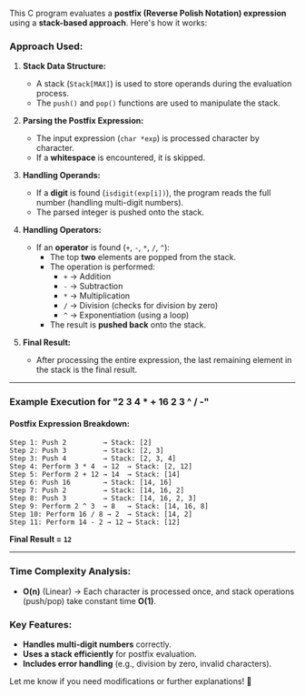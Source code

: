 This C program evaluates a **postfix (Reverse Polish Notation) expression** using a **stack-based approach**. Here's how it works:

### **Approach Used:**
1. **Stack Data Structure:**  
   - A stack (`Stack[MAX]`) is used to store operands during the evaluation process.
   - The `push()` and `pop()` functions are used to manipulate the stack.

2. **Parsing the Postfix Expression:**
   - The input expression (`char *exp`) is processed character by character.
   - If a **whitespace** is encountered, it is skipped.

3. **Handling Operands:**
   - If a **digit** is found (`isdigit(exp[i])`), the program reads the full number (handling multi-digit numbers).
   - The parsed integer is pushed onto the stack.

4. **Handling Operators:**
   - If an **operator** is found (`+`, `-`, `*`, `/`, `^`):
     - The top **two** elements are popped from the stack.
     - The operation is performed:  
       - `+` → Addition  
       - `-` → Subtraction  
       - `*` → Multiplication  
       - `/` → Division (checks for division by zero)
       - `^` → Exponentiation (using a loop)
     - The result is **pushed back** onto the stack.

5. **Final Result:**
   - After processing the entire expression, the last remaining element in the stack is the final result.

---

### **Example Execution for "2 3 4 * + 16 2 3 ^ / -"**
#### **Postfix Expression Breakdown:**
```
Step 1: Push 2         → Stack: [2]
Step 2: Push 3         → Stack: [2, 3]
Step 3: Push 4         → Stack: [2, 3, 4]
Step 4: Perform 3 * 4  → 12  → Stack: [2, 12]
Step 5: Perform 2 + 12 → 14  → Stack: [14]
Step 6: Push 16        → Stack: [14, 16]
Step 7: Push 2         → Stack: [14, 16, 2]
Step 8: Push 3         → Stack: [14, 16, 2, 3]
Step 9: Perform 2 ^ 3  → 8   → Stack: [14, 16, 8]
Step 10: Perform 16 / 8 → 2  → Stack: [14, 2]
Step 11: Perform 14 - 2 → 12 → Stack: [12]
```
**Final Result = `12`**

---

### **Time Complexity Analysis:**
- **O(n)** (Linear) → Each character is processed once, and stack operations (push/pop) take constant time **O(1)**.

### **Key Features:**
- **Handles multi-digit numbers** correctly.
- **Uses a stack efficiently** for postfix evaluation.
- **Includes error handling** (e.g., division by zero, invalid characters).

Let me know if you need modifications or further explanations! 🚀